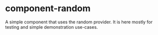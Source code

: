 # component-random
A simple component that uses the random provider. 
It is here mostly for testing and simple demonstration use-cases. 
